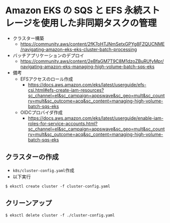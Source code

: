 # Amazon EKS の SQS と EFS 永続ストレージを使用した非同期タスクの管理

- クラスター構築
  - https://community.aws/content/2fK7oHTJNmSetxGPYg8FZQUCNME/navigating-amazon-eks-eks-cluster-batch-processing
- バッチアプリケーションのデプロイ
  - https://community.aws/content/2eBfaGM7T9C8M1dzoZBuRUfyMpr/navigating-amazon-eks-managing-high-volume-batch-sqs-eks
- 備考
  - EFSアクセスのロール作成
    - https://docs.aws.amazon.com/eks/latest/userguide/efs-csi.html#efs-create-iam-resources?sc_channel=el&sc_campaign=appswave&sc_geo=mult&sc_country=mult&sc_outcome=acq&sc_content=managing-high-volume-batch-sqs-eks
  - OIDCプロバイダ作成
    - https://docs.aws.amazon.com/eks/latest/userguide/enable-iam-roles-for-service-accounts.html?sc_channel=el&sc_campaign=appswave&sc_geo=mult&sc_country=mult&sc_outcome=acq&sc_content=managing-high-volume-batch-sqs-eks

## クラスターの作成

- `k8s/cluster-config.yaml`作成
- 以下実行
```
$ eksctl create cluster -f cluster-config.yaml
```






## クリーンアップ

```
$ eksctl delete cluster -f ./cluster-config.yaml
```
